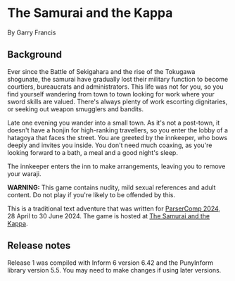 # The Samurai and the Kappa

By Garry Francis

## Background

Ever since the Battle of Sekigahara and the rise of the Tokugawa shogunate, the samurai have gradually lost their military function to become courtiers, bureaucrats and administrators. This life was not for you, so you find yourself wandering from town to town looking for work where your sword skills are valued. There's always plenty of work escorting dignitaries, or seeking out weapon smugglers and bandits.

Late one evening you wander into a small town. As it's not a post-town, it doesn't have a honjin for high-ranking travellers, so you enter the lobby of a hatagoya that faces the street. You are greeted by the innkeeper, who bows deeply and invites you inside. You don't need much coaxing, as you're looking forward to a bath, a meal and a good night's sleep.

The innkeeper enters the inn to make arrangements, leaving you to remove your waraji.

**WARNING:** This game contains nudity, mild sexual references and adult content. Do not play if you're likely to be offended by this.

This is a traditional text adventure that was written for [ParserComp 2024](https://itch.io/jam/parsercomp-2024), 28 April to 30 June 2024. The game is hosted at [The Samurai and the Kappa](https://warrigal.itch.io/samurai-and-kappa).

## Release notes

Release 1 was compiled with Inform 6 version 6.42 and the PunyInform library version 5.5. You may need to make changes if using later versions.

